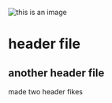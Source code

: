 ![this is an image](https://th.bing.com/th/id/OIG.CO2sHWK_IEYIwzXsC2hX)
# header file
## another header file







made two header fikes

